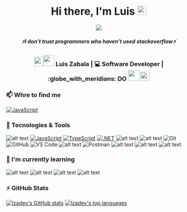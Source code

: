 <div align="center">
   <h1>Hi there, I'm Luis <img src="https://media.giphy.com/media/hvRJCLFzcasrR4ia7z/giphy.gif" width="25px"> </h1>
   
   
   <img src="https://pronoun.cyou/x/y?subject=He&object=Him&height=20"> 
</div>

 <h5 align="center">
   <i>⚡️I don’t trust programmers who haven't used stackoverflow⚡️</i>
  </h5>
  
  <div align="center">
<h3><img src="https://media.giphy.com/media/GX2iIUg8QmQeOT2SAT/giphy.gif" width="25"><img src="https://media.giphy.com/media/WUlplcMpOCEmTGBtBW/giphy.gif" width="30"> Luis Zabala | 💻 Software Developer |	:globe_with_meridians: DO <img src="https://media.giphy.com/media/WUlplcMpOCEmTGBtBW/giphy.gif" width="30"> <img src="https://media.giphy.com/media/GX2iIUg8QmQeOT2SAT/giphy.gif" width="25"></h3>
</div>

### 📫 Whre to find me
[![JavaScript](https://img.shields.io/badge/-LINKEDIN-0A66C2?style=flat-square&logo=linkedin&logoColor=white)](https://www.linkedin.com/in/luis-zabala/)


### 🚀 Tecnologies & Tools
    
![alt text ](https://img.shields.io/badge/-C%20Sharp-31007A?style=flat-square&logo=csharp&logoColor=white) 
[![JavaScript](https://img.shields.io/badge/-JavaScript-%23F7DF1C?style=flat-square&logo=javascript&logoColor=000000&labelColor=%23F7DF1C&color=%23FFCE5A)](https://www.javascript.com/)
[![TypeScript](https://badgen.net/badge/icon/TypeScript?icon=typescript&label)](https://typescriptlang.org)
[![.NET](https://img.shields.io/badge/--512BD4?logo=.net&logoColor=ffffff)](https://dotnet.microsoft.com/)
![alt text ](https://img.shields.io/badge/-Microsoft%20SQL%20Server-black?style=flat-square&logo=microsoftsqlserver&logoColor=red)
![alt text ](https://img.shields.io/badge/-Azure%20DevOps-0078D7?style=flat-square&logo=azuredevops&logoColor=white)
![Git](https://img.shields.io/badge/-Git-black?style=flat-square&logo=git) 
![GitHub](https://img.shields.io/badge/-GitHub-181717?style=flat-square&logo=github) 
![VS Code](https://img.shields.io/badge/-VS%20Code-007ACC?style=flat-square&logo=visual-studio-code)
![alt text ](https://img.shields.io/badge/-Visual%20Studio-5C2D91?style=flat-square&logo=visual-studio&logoColor=white) 
![Postman](https://img.shields.io/badge/Postman-black?style=flat-square&logo=postman)
![alt text ](https://img.shields.io/badge/-Bootstrap-7952B3?style=flat-square&logo=bootstrap&logoColor=white) 
![alt text ](https://img.shields.io/badge/-CSS3-1572B6?style=flat-square&logo=css3&logoColor=white) 
![alt text ](https://img.shields.io/badge/-HTML5-E34F26?style=flat-square&logo=html5&logoColor=white) 

### 🌱 I'm currently learning
![alt text ](https://img.shields.io/badge/-Node.js-339933?style=flat-square&logo=node.js&logoColor=white) 
![alt text ](https://img.shields.io/badge/-Express.js-black?style=flat-square&logo=express&logoColor=white) 
![alt text ](https://img.shields.io/badge/-React-black?style=flat-square&logo=react&logoColor=#61DAFB) 
![alt text ](https://img.shields.io/badge/-MongoDB-47A248?style=flat-square&logo=mongodb&logoColor=white) 

### ⚡ GitHub Stats
[![lzadev's GitHub stats](https://github-readme-stats.vercel.app/api?username=lzadev&show_icons=true&theme=midnight-purple)](https://github.com/anuraghazra/github-readme-stats) 
[![lzadev's top languages](https://github-readme-stats.vercel.app/api/top-langs/?username=lzadev&theme=midnight-purple&layout=compact)](https://github.com/anuraghazra/github-readme-stats)

<!--
**lzadev/lzadev** is a ✨ _special_ ✨ repository because its `README.md` (this file) appears on your GitHub profile.

Here are some ideas to get you started:

- 🔭 I’m currently working on ...
- 🌱 I’m currently learning ...
- 👯 I’m looking to collaborate on ...
- 🤔 I’m looking for help with ...
- 💬 Ask me about ...
- 📫 How to reach me: ...
- 😄 Pronouns: ...
- ⚡ Fun fact: ...
-->
